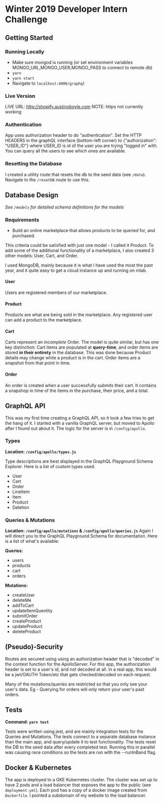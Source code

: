 # Winter 2019 Developer Intern Challenge

## Getting Started

### Running Locally

-   Make sure mongod is running (or set environment variables
    MONGO_URL,MONGO_USER,MONGO_PASS to connect to remote db)
-   `yarn`
-   `yarn start`
-   Navigate to `localhost:4000/graphql`

### Live Version

LIVE URL: http://shopify.austinoboyle.com
NOTE: https not currently working

### Authentication

App uses authorization header to do "authentication". Set the HTTP HEADERS in
the graphQL interface (bottom-left corner) to {"authorization": "USER_ID"} where
USER_ID is id of the user you are trying "logged in" with. You can query all
the users to see which ones are available.

### Resetting the Database

I created a utility route that resets the db to the seed data (see `/data`).
Navigate to the `/resetDB` route to use this.

## Database Design

_See `/models` for detailed schema definitions for the models_

### Requirements

-   Build an online marketplace that allows products to be queried for, and purchased.

This criteria could be satisfied with just one model - I called it Product. To
add some of the additional functionality of a marketplace, I also created 3
other models: User, Cart, and Order.

I used MongoDB, mainly because it is what I have used the most the past year,
and it quite easy to get a cloud instance up and running on mlab.

#### User

Users are registered members of our marketplace.

#### Product

Products are what are being sold in the marketplace. Any registered user can
add a product to the marketplace.

#### Cart

Carts represent an _incomplete_ Order. The model is quite similar, but has one key
distinction: Cart items are populated at **query-time**, and order items are
stored **in their entirety** in the database. This was done because Product
details may change while a product is in the cart. Order items are a
snapshot from that point in time.

#### Order

An order is created when a user successfully _submits_ their cart. It contains
a snapshop in time of the items in the purchase, their price, and a total.

## GraphQL API

This was my first time creating a GraphQL API, so it took a few tries to get
the hang of it. I started with a vanilla GraphQL server, but moved to Apollo
after I found out about it. The logic for the server is in `/config/apollo`.

### Types

**Location: `/config/apollo/types.js`**

Type descriptions are best displayed in the GraphQL Playground Schema Explorer.
Here is a list of custom types used.

-   User
-   Cart
-   Order
-   LineItem
-   Item
-   Product
-   Deletion

### Queries & Mutations

**Location: `/config/apollo/mutations` & `/config/apollo/queries.js`**
Again I will direct you to the GraphQL Playground Schema for documentation.
Here is a list of what's available:

**Queries:**

-   users
-   products
-   cart
-   orders

**Mutations:**

-   createUser
-   deleteMe
-   addToCart
-   updateItemQuentity
-   submitOrder
-   createProduct
-   updateProduct
-   deleteProduct

## (Pseudo)-Security

Routes are secured using using an authorization header that is "decoded" in the
context function for the ApolloServer. For this app, the authorization header
is set to a user's id, and not decoded at all. In a real app, this would be a
jwt/OAUTH Token/etc that gets checked/decoded on each request.

Many of the mutations/queries are restricted so that you only see your user's
data. Eg - Querying for orders will only return your user's past orders.

## Tests

**Command: `yarn test`**

Tests were written using jest, and are mainly integration tests for the Queries
and Mutations. The tests connect to a separate database instance than the main
app, and query/update it to test functionality. The tests reset the DB to the
seed data after every completed test. Running this in parallel was causing
race conditions so the tests are run with the --runInBand flag.

## Docker & Kubernetes

The app is deployed to a GKE Kubernetes cluster. The cluster was set up to have
2 pods and a load balancer that exposes the app to the public (see
`deployment.yml`). Each pod has a copy of a docker image created from
`Dockerfile`. I pointed a subdomain of my website to the load balancer.
